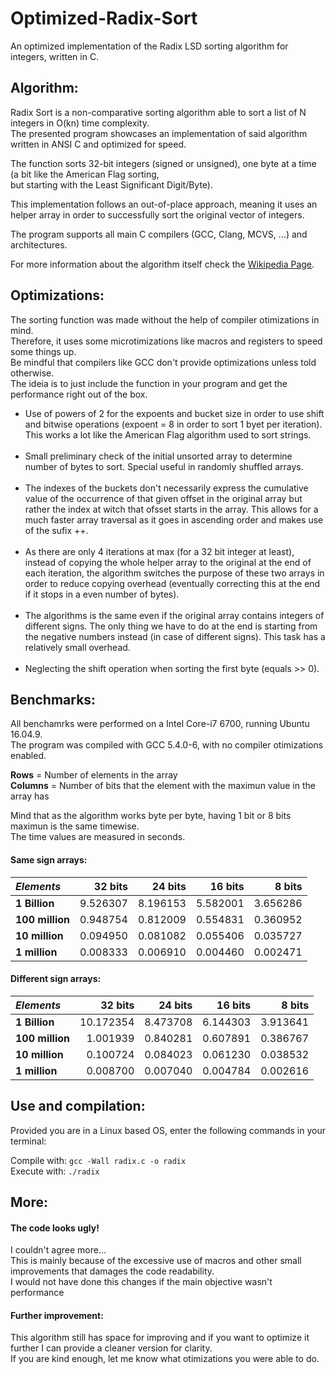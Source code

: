 # Optimized-Radix-Sort
An optimized implementation of the Radix LSD sorting algorithm for integers, written in C.

<h2><b>Algorithm:</b></h2>
<p>Radix Sort is a non-comparative sorting algorithm able to sort a list of N integers in O(kn) time complexity.
<br>The presented program showcases an implementation of said algorithm written in ANSI C and optimized for speed.</p>
<p>The function sorts 32-bit integers (signed or unsigned), one byte at a time (a bit like the American Flag sorting,
<br>but starting with the Least Significant Digit/Byte).</p>
<p>This implementation follows an out-of-place approach, meaning it uses an helper array in order to successfully sort
  the original vector of integers.</p>
<p>The program supports all main C compilers (GCC, Clang, MCVS, ...) and architectures.
<p>For more information about the algorithm itself check the
<a href="https://en.wikipedia.org/wiki/Radix_sort">Wikipedia Page</a>.</p>

<h2><b>Optimizations:</b></h2>

<p>The sorting function was made without the help of compiler otimizations in mind.
<br>Therefore, it uses some microtimizations like macros and registers to speed some things up.
<br>Be mindful that compilers like GCC don't provide optimizations unless told otherwise.
<br>The ideia is to just include the function in your program and get the performance right out
of the box.</p>

<ul>
  <li>Use of powers of 2 for the expoents and bucket size in order to use
      shift and bitwise operations (expoent = 8 in order to sort 1 byet per iteration).
      This works a lot like the American Flag algorithm used to sort strings.</li>
<br>
  <li>Small preliminary check of the initial unsorted array to determine
      number of bytes to sort. Special useful in randomly shuffled arrays.</li>
<br>
  <li>The indexes of the buckets don't necessarily express the cumulative
      value of the occurrence of that given offset in the original array
      but rather the index at witch that ofsset starts in the array. This allows 
      for a much faster array traversal as it goes in ascending order and makes
      use of the sufix ++.</li>
   <br>
  <li>As there are only 4 iterations at max (for a 32 bit integer at least),
      instead of copying the whole helper array to the original at the end of 
      each iteration, the algorithm switches the purpose of these two arrays
      in order to reduce copying overhead (eventually correcting this at the
      end if it stops in a even number of bytes).</li>
<br>
  <li>The algorithms is the same even if the original array contains integers
      of different signs. The only thing we have to do at the end is starting
      from the negative numbers instead (in case of different signs). This task
      has a relatively small overhead.</li>
<br>
  <li>Neglecting the shift operation when sorting the first byte (equals >> 0).</li>
</ul>      

<h2><b>Benchmarks:</b></h2>
<p>All benchamrks were performed on a Intel Core-i7 6700, running Ubuntu 16.04.9.
<br>The program was compiled with GCC 5.4.0-6, with no compiler otimizations enabled.</p>

**Rows** = Number of elements in the array<br>
**Columns** = Number of bits that the element with the maximun value in the array has

<p>Mind that as the algorithm works byte per byte, having 1 bit or 8 bits maximun is the same timewise.
<br>The time values are measured in seconds.</p>

<h4><b>Same sign arrays:</b></h4>

|_Elements_      | 32 bits  | 24 bits  | 16 bits  | 8 bits   |
|:---------------|---------:|---------:|---------:|---------:|
|**1 Billion**   | 9.526307 | 8.196153 | 5.582001 | 3.656286 |
|**100 million** | 0.948754 | 0.812009 | 0.554831 | 0.360952 |
|**10 million**  | 0.094950 | 0.081082 | 0.055406 | 0.035727 |
|**1 million**   | 0.008333 | 0.006910 | 0.004460 | 0.002471 |

<h4><b>Different sign arrays:</b></h4>

|_Elements_      | 32 bits   | 24 bits  | 16 bits  | 8 bits   |
|:---------------|----------:|---------:|---------:|---------:|
|**1 Billion**   | 10.172354 | 8.473708 | 6.144303 | 3.913641 |
|**100 million** | 1.001939  | 0.840281 | 0.607891 | 0.386767 |
|**10 million**  | 0.100724  | 0.084023 | 0.061230 | 0.038532 |
|**1 million**   | 0.008700  | 0.007040 | 0.004784 | 0.002616 |

<h2><b>Use and compilation:</b></h2>
<p>Provided you are in a Linux based OS, enter the following commands in your terminal:</p>
<p>Compile with: <code>gcc -Wall radix.c -o radix</code>
<br>Execute with: <code>./radix</code> </p>

<h2><b>More:</b></h2>

<h4><b>The code looks ugly!</b></h4>
<p>I couldn't agree more...
  <br>This is mainly because of the excessive use of macros and other
  small improvements that damages the code readability.
  <br>I would not have done this changes if the main objective wasn't performance</p>

<h4><b>Further improvement:</b></h4>
<p>This algorithm still has space for improving and if you want to optimize it further
  I can provide a cleaner version for clarity.
<br>If you are kind enough, let me know what otimizations you were able to do.</p>
